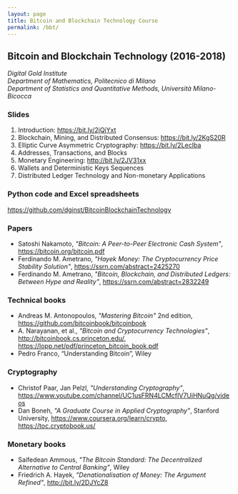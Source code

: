 ```yaml
---
layout: page
title: Bitcoin and Blockchain Technology Course
permalink: /bbt/
---
```


## **Bitcoin and Blockchain Technology (2016-2018)**

_Digital Gold Institute_  
_Department of Mathematics, Politecnico di Milano_  
_Department of Statistics and Quantitative Methods, Università Milano-Bicocca_

### Slides

1. Introduction: <https://bit.ly/2jQjYxt>
2. Blockchain, Mining, and Distributed Consensus: <https://bit.ly/2KgS20R>
3. Elliptic Curve Asymmetric Cryptography: <https://bit.ly/2LecIba>
4. Addresses, Transactions, and Blocks
5. Monetary Engineering: <http://bit.ly/2JV31xx>
6. Wallets and Deterministic Keys Sequences
7. Distributed Ledger Technology and Non-monetary Applications

### Python code and Excel spreadsheets

<https://github.com/dginst/BitcoinBlockchainTechnology>

### Papers

* Satoshi Nakamoto, _"Bitcoin: A Peer-to-Peer Electronic Cash System"_, <https://bitcoin.org/bitcoin.pdf>
* Ferdinando M. Ametrano, _"Hayek Money: The Cryptocurrency Price Stability Solution"_, <https://ssrn.com/abstract=2425270>
* Ferdinando M. Ametrano, _"Bitcoin, Blockchain, and Distributed Ledgers: Between Hype and Reality"_, <https://ssrn.com/abstract=2832249>

### Technical books

* Andreas M. Antonopoulos, _"Mastering Bitcoin"_ 2nd edition, <https://github.com/bitcoinbook/bitcoinbook>
* A. Narayanan, et al., _"Bitcoin and Cryptocurrency Technologies"_, <http://bitcoinbook.cs.princeton.edu/>, <https://lopp.net/pdf/princeton_bitcoin_book.pdf>
* Pedro Franco, “Understanding Bitcoin”, Wiley

### Cryptography

* Christof Paar, Jan Pelzl, _"Understanding Cryptography"_, <https://www.youtube.com/channel/UC1usFRN4LCMcfIV7UjHNuQg/videos>
* Dan Boneh, _"A Graduate Course in Applied Cryptography"_, Stanford University,
<https://www.coursera.org/learn/crypto>,
<https://toc.cryptobook.us/>

### Monetary books

* Saifedean Ammous, _"The Bitcoin Standard: The Decentralized Alternative to Central Banking"_, Wiley
* Friedrich A. Hayek, _"Denationalisation of Money: The Argument Refined"_, <http://bit.ly/2DJYcZ8>
